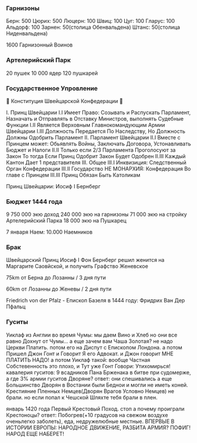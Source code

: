 ### Гарнизоны

Берн: 500
Цюрих: 500
Люцерн: 100
Швиц: 100
Цуг: 100
Гларус: 100
Альдорф: 100
Зарнен: 50(столица Обенвальдена)
Штанс: 50(столица Ниденвальдена)

1600 Гарнизонный Воинов

### Артелерийский Парк

20 пушек
10 000 ядер
120 пушкарей

### Государственное Упровление

📜 Конституция Швейцарской Конфедерации 📜

I. Принц Швейцарии
I.I Имеет Право: Созывать и Распускать Парламент, Назначать и Отправлять в Отставку Министров, выполнять Судебные Функции
I.II Является Верховным Главнокомандующим Армии Швейцарии
I.III Должность Передается По Наследству, Но Должность Должны Одобрить Парламент
II. Парламент Швейцарии
II.I Вместе с Принцем может: Обьявлять Войны, Заключать Договора, Устонавливать Бюджет и Налоги
II.II Только если 2/3 Парламента Проголосуют за Закон То тогда Если Принц Одобрит Закон Будет Одобрен
II.III Каждый Кантон Дает 1 представителя
III. Общее
III.I Инквизиция: Следственный Орган Конфедерации
III.II Государство НЕ МОНАРХИЯ: Конфедерация Во главе с Принцем
III.III Принц Обязан Быть Католикам

Принц Швейцарии: Иосиф I Бернберг


### Бюджет 1444 года

9 750 000 экю доход
240 000 экю на гарнизоны
71 000 экю на стройку Артелерийский Парка
18 000 экю на Пушкарец

7 января Наем: 10.000 Наемников



### Брак

Швейцарский Принц Иосиф I Фон Бернберг решил женится на Маргарите Саовйской, и получить Графство Женевское



75km от Берна до Лозанны / 3 дня пути


60km от Лозанны до Женевы / 2 дня пути

Friedrich von der Pfalz - Епископ Базеля в 1444 году: Фридрих Ван Дер Пфальц



### Гуситы

Уиклаф из Англии во время Чумы: мы даем Вино и Хлеб но они все равно Дохнут от Чумы... а еще зачем вам Чаша Золотая?
не надо Церкви Платить.
потом его на Диспут с Епископом Лондона. а потом Пришел Джон Гонт и Говорит Я его Адвокат. и Джон говорит МНЕ ПЛАТИТЬ НАДО!
а потом Уиклаф такой: вообще Частная Собстевенность это плохо, и Тут уже Гонт Говори: Утихомирься!
кавалерия гуситов: 9 всадников Пана Брженака в битве при судомерже, а где 3% армии гуситов Дворяне?
ответ: они спешивались а еще Большинство Дворян в Востании были Беднои и могли не иметь коней.
Крестияние Пленных Немцев(Дворян Врагов Условно Немцев) не брали.
но если попал к Чешской Шляхте тебя брали в плен.

январь 1420 года Первый Крестовый Поход. стоп а почему проиграли Крестоноцы?
ответ: Побогрев(+10 градусов на свежом воздухе оченьлегко заболеть), еда, недружелюбные местные.
ВПЕРВЫЕ В ИСТОРИИ ЕВРОПЫ: НАРОДНОЕ ДВИЖЕНИЕ, РАЗБИТА АРМИЯ? ПОФИГ! НАРОД ЕЩЕ НАБЕРЕТ!
